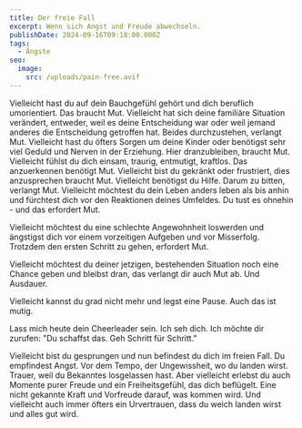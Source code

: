 ```yaml
---
title: Der freie Fall
excerpt: Wenn sich Angst und Freude abwechseln.
publishDate: 2024-09-16T09:18:00.000Z
tags:
  - Ängste
seo:
  image:
    src: /uploads/pain-free.avif
---
```

Vielleicht hast du auf dein Bauchgefühl gehört und dich beruflich umorientiert. Das braucht Mut. Vielleicht hat sich deine familiäre Situation verändert, entweder, weil es deine Entscheidung war oder weil jemand anderes die Entscheidung getroffen hat. Beides durchzustehen, verlangt Mut. Vielleicht hast du öfters Sorgen um deine Kinder oder benötigst sehr viel Geduld und Nerven in der Erziehung. Hier dranzubleiben, braucht Mut. Vielleicht fühlst du dich einsam, traurig, entmutigt, kraftlos. Das anzuerkennen benötigt Mut. Vielleicht bist du gekränkt oder frustriert, dies anzusprechen braucht Mut. Vielleicht benötigst du Hilfe. Darum zu bitten, verlangt Mut. Vielleicht möchtest du dein Leben anders leben als bis anhin und fürchtest dich vor den Reaktionen deines Umfeldes. Du tust es ohnehin - und das erfordert Mut.

Vielleicht möchtest du eine schlechte Angewohnheit loswerden und ängstigst dich vor einem vorzeitigen Aufgeben und vor Misserfolg. Trotzdem den ersten Schritt zu gehen, erfordert Mut.

Vielleicht möchtest du deiner jetzigen, bestehenden Situation noch eine Chance geben und bleibst dran, das verlangt dir auch Mut ab. Und Ausdauer.

Vielleicht kannst du grad nicht mehr und legst eine Pause. Auch das ist mutig.

Lass mich heute dein Cheerleader sein. Ich seh dich. Ich möchte dir zurufen: "Du schaffst das.   Geh Schritt für Schritt."

Vielleicht bist du gesprungen und nun befindest du dich im freien Fall. Du empfindest Angst. Vor dem Tempo, der Ungewissheit, wo du landen wirst. Trauer, weil du Bekanntes losgelassen hast. Aber vielleicht erlebst du auch Momente purer Freude und ein Freiheitsgefühl, das dich beflügelt. Eine nicht gekannte Kraft und Vorfreude darauf, was kommen wird. Und vielleicht auch immer öfters ein Urvertrauen, dass du weich landen wirst und alles gut wird.
